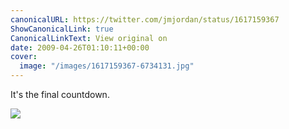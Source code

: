 ```yaml
---
canonicalURL: https://twitter.com/jmjordan/status/1617159367
ShowCanonicalLink: true
CanonicalLinkText: View original on
date: 2009-04-26T01:10:11+00:00
cover:
  image: "/images/1617159367-6734131.jpg"
---
```

It's the final countdown.  

![](/images/1617159367-6734131.jpg)